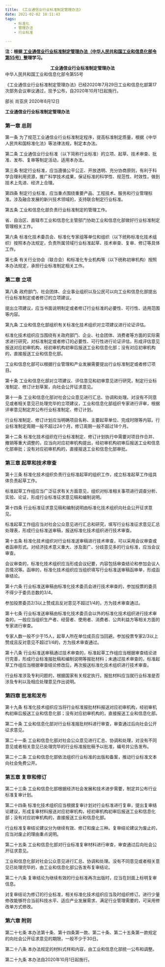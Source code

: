 ```yaml
---
title: 《工业通信业行业标准制定管理办法》
date: 2021-02-02 18:11:43
tags: 
	- 标准化
	- 管理办法
	- 行业标准

---
```




**注：根据[ 工业通信业行业标准制定管理办法（中华人民共和国工业和信息化部令第55号）](http://www.gov.cn/zhengce/zhengceku/2020-08/15/content_5534975.htm)整理学习。**



<center><b>工业通信业行业标准制定管理办法</b></center>
中华人民共和国工业和信息化部令第55号

《工业通信业行业标准制定管理办法》已经2020年7月29日工业和信息化部第17次部务会议审议通过，现予公布，自2020年10月1日起施行。

部长 肖亚庆
2020年8月12日

**工业通信业行业标准制定管理办法**

### **第一章 总则**

第一条 为了规范工业通信业行业标准制定程序，提高标准制定质量，根据《中华人民共和国标准化法》等法律法规，制定本办法。

第二条 工业通信业行业标准（以下简称行业标准）的立项、起草、技术审查、批准、发布、复审等制定活动，适用本办法。

第三条 制定行业标准，应当遵循公平公正、开放透明、充分协商原则，有利于科学合理利用资源，推广科学技术成果，保证标准的科学性、规范性、时效性，做到技术上先进、经济上合理。

第四条 制定行业标准，应当重点围绕重要产品、工程技术、服务和行业管理标准。涉及融合发展的新兴技术领域的，支持联合制定行业标准。

第五条 工业和信息化部负责行业标准制定的管理工作。

省、自治区、直辖市工业和信息化主管部门协助工业和信息化部做好行业标准制定管理相关工作。

第六条 标准化技术委员会、标准化专家组等单位和组织（以下统称标准化技术组织）按照本办法规定，负责所属领域行业标准起草、技术审查、复审、修订等具体工作。

第七条 有关行业协会（联合会）和标准化专业机构等（以下统称初审机构）按照本办法规定，承担行业标准制定相关工作。

### **第二章 立项**

第八条 政府部门、社会团体、企业事业组织以及公民可以向工业和信息化部提出行业标准制定或者修订的立项建议。

提出立项建议，应当书面说明制定或者修订行业标准的必要性、可行性、适用范围等内容。

第九条 工业和信息化部组织有关标准化技术组织对立项建议进行论证评估。

标准化技术组织应当围绕有关政府部门、企业、社会团体、消费者等方面的实际需求进行研究，对标准制定或者修订的必要性、可行性进行论证评估，形成评估意见报送对应初审机构，经初审机构初审后报送工业和信息化部；没有对应初审机构的，直接报送工业和信息化部。

工业和信息化部可以根据行业管理和产业发展需要提出行业标准制定或者修订项目。

第十条 工业和信息化部对立项建议、评估意见和初审意见进行研究，制定行业标准制定、修订计划草案，向社会公开征求意见。

第十一条 工业和信息化部对社会公众意见进行汇总、协调和处理。对没有不同意见或者相关意见已处理完毕的立项建议，工业和信息化部组织专家进行评审，根据评审意见制定并公布行业标准制定、修订计划。

行业标准制定、修订计划应当明确项目名称、主要起草单位、完成时限等内容。行业标准制定周期一般不超过24个月，修订周期一般不超过18个月。

第十二条 标准化技术组织在行业标准制定、修订计划执行中需要对项目作合并、撤销等重大调整的，应当向对应初审机构提出，经初审机构初审后报送工业和信息化部审批；没有对应初审机构的，直接报送工业和信息化部审批。

### **第三章 起草和技术审查**

第十三条 标准化技术组织负责行业标准起草的组织工作，成立标准起草工作组具体负责起草工作。

标准起草工作组应当广泛征求有关方面意见，组织对标准相关事项进行调查分析、实验、论证，形成行业标准征求意见稿和编制说明。

第十四条 行业标准征求意见稿和编制说明由标准化技术组织向社会公开征求意见。

标准起草工作组应当对社会公众意见进行汇总和研究，填写行业标准征求意见汇总处理表，形成行业标准送审稿，报送标准化技术组织进行技术审查。

第十五条 标准化技术组织对行业标准送审稿进行技术审查，可以采用会议审查或者函审形式。对经济技术意义重大、涉及面广、分歧意见多的行业标准，应当会议审查。

会议审查的，标准化技术组织应当形成会议纪要，内容包括审查结论和参加会议人员情况等。函审的，标准化技术组织应当组织填写行业标准送审稿函审单，形成函审结论。

第十六条 行业标准送审稿由标准化技术委员会进行技术审查的，参加投票的委员不得少于委员总数的3/4。

参加投票委员2/3以上赞成且反对意见不超过1/4的，方为技术审查通过。

第十七条 行业标准送审稿由标准化技术委员会以外的标准化技术组织进行技术审查的，一般应当组织生产者、经营者、使用者、消费者、公共利益方等相关方面的专家进行审查。

专家人数一般不少于15人，起草人所在单位成员应当回避。参加投票专家2/3以上赞成且反对意见不超过1/4的，方为技术审查通过。

第十八条 行业标准送审稿通过技术审查的，标准起草工作组应当根据审查结论进行完善，形成行业标准报批稿和编制说明等报批材料；未通过技术审查的，标准起草工作组应当根据审查结论修改后，再次报送标准化技术组织进行技术审查。

行业标准涉及专利问题的，根据国家有关规定执行。报批材料应当就行业标准是否涉及专利以及相应处理意见作出说明。

### **第四章 批准和发布**

第十九条 标准化技术组织应当将行业标准报批材料报送对应初审机构，经初审机构初审后报送工业和信息化部；没有对应初审机构的，直接报送工业和信息化部。

第二十条 工业和信息化部对行业标准报批材料进行审查，审查通过后向社会公开征求意见。

第二十一条 工业和信息化部对社会公众意见进行汇总、协调和处理，对没有不同意见或者相关意见已处理完毕的行业标准报批稿予以批准，编号并公告发布。

第二十二条 工业和信息化部依法组织行业标准的出版和备案，推动行业标准文本向社会免费公开。

### **第五章 复审和修订**

第二十三条 工业和信息化部根据经济社会发展和技术进步需要，制定并公布行业标准复审计划。

第二十四条 标准化技术组织应当根据复审计划对行业标准进行复审，提出复审结论建议，形成复审材料报送对应初审机构，经初审机构初审后报送工业和信息化部；没有对应初审机构的，直接报送工业和信息化部。

行业标准复审结论建议分为继续有效、修订和废止三种。复审结论建议为废止的，应当对废止的理由重点说明。

第二十五条 工业和信息化部对行业标准复审材料进行审查，审查通过后向社会公开征求意见。

工业和信息化部对社会公众意见进行汇总、协调和处理。没有不同意见或者相关意见已处理完毕的，由工业和信息化部公告发布复审结论。

第二十六条 复审结论为继续有效的行业标准再次出版时，应当在封面上标明复审信息。

对复审结论为修订的行业标准，相关标准化技术组织应当及时组织修订。进行少量修改能够符合当前科技水平、适应产业发展需求、满足行业管理需要的，可采用修改单方式修改。

### **第六章 附则**

第二十七条 本办法第十条、第十四条第一款、第二十条、第二十五条第一款规定的向社会公开征求意见的期限，一般不少于30日。

第二十八条 本办法规定的材料式样和内容，由工业和信息化部统一公布和调整。

第二十九条 本办法自2020年10月1日起施行。